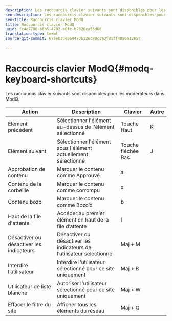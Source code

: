```yaml
---
description: Les raccourcis clavier suivants sont disponibles pour les modérateurs dans ModQ.
seo-description: Les raccourcis clavier suivants sont disponibles pour les modérateurs dans ModQ.
seo-title: Raccourcis clavier ModQ
title: Raccourcis clavier ModQ
uuid: fc4e7796-b6b5-4782-a0fc-b2326ca56d66
translation-type: tm+mt
source-git-commit: 67aeb3de964473b326c88c3a3f81ff48a6a12652

---
```



# Raccourcis clavier ModQ{#modq-keyboard-shortcuts}

Les raccourcis clavier suivants sont disponibles pour les modérateurs dans ModQ.

| Action | Description | Clavier | Autre |
|---|---|---|---|
| Elément précédent | Sélectionner l'élément au-dessus de l'élément sélectionné | Touche Haut | K |
| Elément suivant | Sélectionner l'élément sous l'élément actuellement sélectionné | Touche fléchée Bas | J |
| Approbation de contenu | Marquer le contenu comme Approuvé | a |  |
| Contenu de la corbeille | Marquer le contenu comme corrompu | x |  |
| Contenu bozo | Marquer le contenu comme Bozo’d | b |  |
| Haut de la file d'attente | Accéder au premier élément en haut de la file d’attente | l |  |
| Désactiver ou désactiver les indicateurs | Désactiver ou désactiver les indicateurs de l’utilisateur sélectionné | Maj + M |  |
| Interdire l’utilisateur | Interdire l'utilisateur sélectionné pour ce site uniquement | Maj + B |  |
| Utilisateur de liste blanche | Autoriser l'utilisateur sélectionné pour ce site uniquement | Maj + W |  |
| Effacer le filtre du site | Afficher tous les éléments du réseau | Maj + Q |  |

